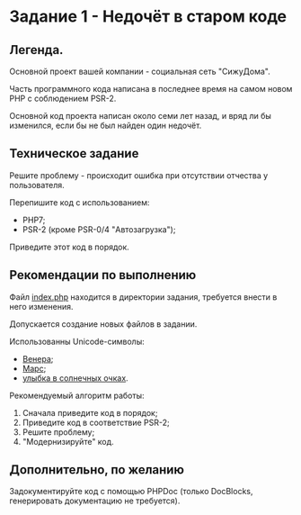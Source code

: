 # Задание 1 - Недочёт в старом коде

## Легенда.

Основной проект вашей компании - социальная сеть "СижуДома". 

Часть программного кода написана в последнее время на самом новом PHP с соблюдением PSR-2.

Основной код проекта написан около семи лет назад, и вряд ли бы изменился, 
если бы не был найден один недочёт.

## Техническое задание

Решите проблему - происходит ошибка при отсутствии отчества у пользователя.

Перепишите код с использованием:
- PHP7;
- PSR-2 (кроме PSR-0/4 "Автозагрузка");

Приведите этот код в порядок.

## Рекомендации по выполнению

Файл [index.php](index.php) находится в директории задания, 
требуется внести в него изменения.

Допускается создание новых файлов в задании.

Использованны Unicode-символы:
- [Венера](https://unicode-table.com/ru/2640/);
- [Марс](https://unicode-table.com/ru/2642/);
- [улыбка в солнечных очках](https://unicode-table.com/ru/1F60E/).


Рекомендуемый алгоритм работы:
1. Сначала приведите код в порядок;
2. Приведите код в соответствие PSR-2;
3. Решите проблему;
4. "Модернизируйте" код.

## Дополнительно, по желанию

Задокументируйте код с помощью PHPDoc (только DocBlocks, 
генерировать документацию не требуется).
